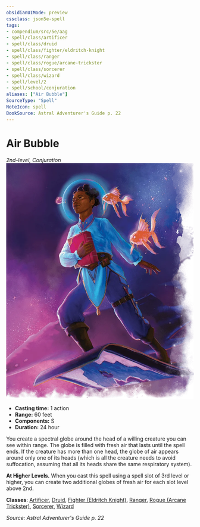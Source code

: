 ```yaml
---
obsidianUIMode: preview
cssclass: json5e-spell
tags:
- compendium/src/5e/aag
- spell/class/artificer
- spell/class/druid
- spell/class/fighter/eldritch-knight
- spell/class/ranger
- spell/class/rogue/arcane-trickster
- spell/class/sorcerer
- spell/class/wizard
- spell/level/2
- spell/school/conjuration
aliases: ["Air Bubble"]
SourceType: "Spell"
NoteIcon: spell
BookSource: Astral Adventurer's Guide p. 22
---
```

# Air Bubble
*2nd-level, Conjuration*  
![](/3-Mechanics/CLI/spells/img/air-bubble.webp#right)  

- **Casting time:** 1 action
- **Range:** 60 feet
- **Components:** S
- **Duration:** 24 hour

You create a spectral globe around the head of a willing creature you can see within range. The globe is filled with fresh air that lasts until the spell ends. If the creature has more than one head, the globe of air appears around only one of its heads (which is all the creature needs to avoid suffocation, assuming that all its heads share the same respiratory system).

**At Higher Levels.** When you cast this spell using a spell slot of 3rd level or higher, you can create two additional globes of fresh air for each slot level above 2nd.

**Classes**: [Artificer](/3-Mechanics/CLI/classes/artificer-tce.md), [Druid](/3-Mechanics/CLI/classes/druid.md), [Fighter (Eldritch Knight)](/3-Mechanics/CLI/classes/fighter-eldritch-knight.md), [Ranger](/3-Mechanics/CLI/classes/ranger.md), [Rogue (Arcane Trickster)](/3-Mechanics/CLI/classes/rogue-arcane-trickster.md), [Sorcerer](/3-Mechanics/CLI/classes/sorcerer.md), [Wizard](/3-Mechanics/CLI/classes/wizard.md)

*Source: Astral Adventurer's Guide p. 22*
